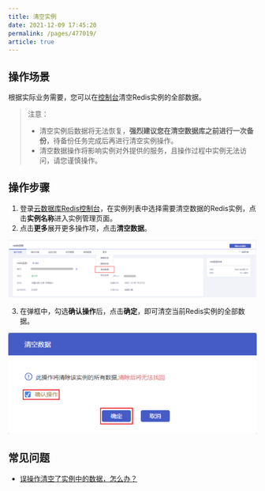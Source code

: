```yaml
---
title: 清空实例
date: 2021-12-09 17:45:20
permalink: /pages/477019/
article: true
---
```


## 操作场景

根据实际业务需要，您可以在[控制台](https://console.capitalonline.net/dbinstances)清空Redis实例的全部数据。

> 注意：
>
> - 清空实例后数据将无法恢复，**强烈建议您在清空数据库之前进行一次备份**，待备份任务完成后再进行清空实例操作。
> - 清空数据操作将影响实例对外提供的服务，且操作过程中实例无法访问，请您谨慎操作。

## 操作步骤

1. 登录[云数据库Redis控制台](https://console.capitalonline.net/dbinstances)，在实例列表中选择需要清空数据的Redis实例，点击**实例名称**进入实例管理页面。
2. 点击**更多**展开更多操作项，点击**清空数据**。

![012](../../pics/012.png)

3. 在弹框中，勾选**确认操作**后，点击**确定**，即可清空当前Redis实例的全部数据。

![11](../../pics/11.png)

## 常见问题

- [误操作清空了实例中的数据，怎么办？](./../../09.常见问题/02.使用数据库.md#云数据库Redis的数据被误删了)

